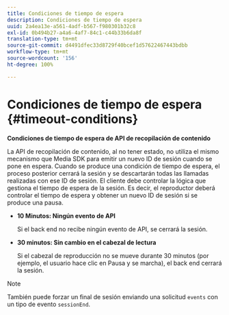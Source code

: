 ```yaml
---
title: Condiciones de tiempo de espera
description: Condiciones de tiempo de espera
uuid: 2a4ea13e-a561-4adf-b567-f980301b32c8
exl-id: 0b494b27-a4a6-4af7-84c1-c44b33b6da8f
translation-type: tm+mt
source-git-commit: d4491dfec33d8729f40bcef1d57622467443bdbb
workflow-type: tm+mt
source-wordcount: '156'
ht-degree: 100%

---
```


# Condiciones de tiempo de espera {#timeout-conditions}

**Condiciones de tiempo de espera de API de recopilación de contenido**

La API de recopilación de contenido, al no tener estado, no utiliza el mismo mecanismo que Media SDK para emitir un nuevo ID de sesión cuando se pone en espera. Cuando se produce una condición de tiempo de espera, el proceso posterior cerrará la sesión y se descartarán todas las llamadas realizadas con ese ID de sesión. El cliente debe controlar la lógica que gestiona el tiempo de espera de la sesión. Es decir, el reproductor deberá controlar el tiempo de espera y obtener un nuevo ID de sesión si se produce una pausa.

* **10 Minutos: Ningún evento de API**

   Si el back end no recibe ningún evento de API, se cerrará la sesión.
* **30 minutos: Sin cambio en el cabezal de lectura**

   Si el cabezal de reproducción no se mueve durante 30 minutos (por ejemplo, el usuario hace clic en Pausa y se marcha), el back end cerrará la sesión.

>[!NOTE]
>
>También puede forzar un final de sesión enviando una solicitud `events` con un tipo de evento `sessionEnd`.
